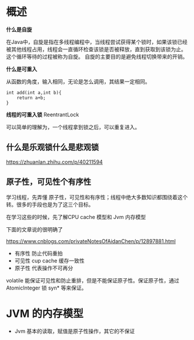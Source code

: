 # 概述

**什么是自旋**

在Java中，自旋是指在多线程编程中，当线程尝试获得某个锁时，如果该锁已经被其他线程占用，线程会一直循环检查该锁是否被释放，直到获取到该锁为止。 这个循环等待的过程被称为自旋。 自旋的主要目的是避免线程切换带来的开销。


**什么是可重入**

从函数的角度，输入相同，无论是怎么调用，其结果一定相同。

```
int add(int a,int b){
    return a+b;
}
```

**线程的可重入锁**
ReentrantLock

可以简单的理解为，一个线程拿到锁之后，可以重复进入。





## 什么是乐观锁什么是悲观锁

https://zhuanlan.zhihu.com/p/40211594



## 原子性，可见性个有序性


学习线程，先弄懂 原子性，可见性和有序性；线程中绝大多数知识都围绕着这个转。很多的手段也是为了这三个目标。


在学习这些的时候，先了解CPU cache 模型和 Jvm 内存模型

下面的文章说的很明确了

https://www.cnblogs.com/privateNotesOfAidanChen/p/12897881.html


- 有序性 防止代码重拍
- 可见性   cup cache 缓存一致性
- 原子性  代表操作不可再分


volatile 能保证可见性和防止重排，但是不能保证原子性。保证原子性，通过 AtomicInteger 锁  syn* 等来保证。

# JVM 的内存模型

- Jvm 基本的读取，赋值是原子性操作，其它的不保证


